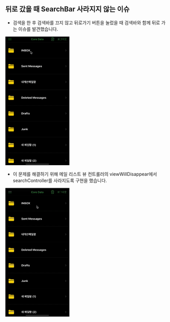 ## 뒤로 갔을 때 SearchBar 사라지지 않는 이슈

- 검색을 한 후 검색바를 끄지 않고 뒤로가기 버튼을 눌렀을 때 검색바와 함께 뒤로 가는 이슈를 발견했습니다.

<img src="./searchbar_issue.gif" width="200" height="400" />



- 이 문제를 해결하기 위해 메일 리스트 뷰 컨트롤러의 viewWillDisappear에서 searchController를 사라지도록 구현을 했습니다.

<img src="./searchbar_solve.gif" width="200" height="400" />

